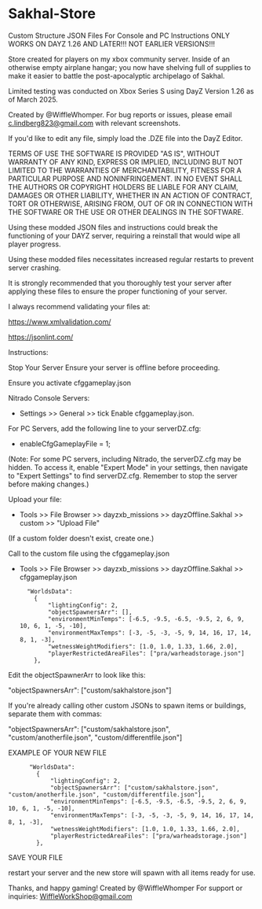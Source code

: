 # Sakhal-Store
Custom Structure JSON Files For Console and PC Instructions ONLY WORKS ON DAYZ 1.26 AND LATER!!! NOT EARLIER VERSIONS!!!

Store created for players on my xbox community server. Inside of an otherwise empty airplane hangar; you now have shelving full of supplies to make it easier to battle the post-apocalyptic archipelago of Sakhal.

Limited testing was conducted on Xbox Series S using DayZ Version 1.26 as of March 2025.

Created by @WiffleWhomper. For bug reports or issues, please email c.lindberg823@gmail.com with relevant screenshots.

If you'd like to edit any file, simply load the .DZE file into the DayZ Editor.

TERMS OF USE THE SOFTWARE IS PROVIDED "AS IS", WITHOUT WARRANTY OF ANY KIND, EXPRESS OR IMPLIED, INCLUDING BUT NOT LIMITED TO THE WARRANTIES OF MERCHANTABILITY, FITNESS FOR A PARTICULAR PURPOSE AND NONINFRINGEMENT. IN NO EVENT SHALL THE AUTHORS OR COPYRIGHT HOLDERS BE LIABLE FOR ANY CLAIM, DAMAGES OR OTHER LIABILITY, WHETHER IN AN ACTION OF CONTRACT, TORT OR OTHERWISE, ARISING FROM, OUT OF OR IN CONNECTION WITH THE SOFTWARE OR THE USE OR OTHER DEALINGS IN THE SOFTWARE.

Using these modded JSON files and instructions could break the functioning of your DAYZ server, requiring a reinstall that would wipe all player progress.

Using these modded files necessitates increased regular restarts to prevent server crashing.

It is strongly recommended that you thoroughly test your server after applying these files to ensure the proper functioning of your server.

I always recommend validating your files at:

https://www.xmlvalidation.com/

https://jsonlint.com/





Instructions:

Stop Your Server Ensure your server is offline before proceeding.

Ensure you activate cfggameplay.json 

 Nitrado Console Servers:
  -   Settings >> General >> tick Enable cfggameplay.json. 

 For PC Servers, add the following line to your serverDZ.cfg:

 -  enableCfgGameplayFile = 1; 

   (Note: For some PC servers, including Nitrado, the serverDZ.cfg may be hidden. To access it, enable "Expert Mode" in your settings, then navigate to "Expert Settings" to find serverDZ.cfg. Remember to stop the server before making changes.)

 Upload your file:

  -  Tools >> File Browser >> dayzxb_missions >> dayzOffline.Sakhal >> custom >> "Upload File" 
 
   (If a custom folder doesn't exist, create one.)

Call to the custom file using the cfggameplay.json  

 -  Tools >> File Browser >> dayzxb_missions >> dayzOffline.Sakhal >> cfggameplay.json

          "WorldsData":
        	{
        		"lightingConfig": 2,
        		"objectSpawnersArr": [],
        		"environmentMinTemps": [-6.5, -9.5, -6.5, -9.5, 2, 6, 9, 10, 6, 1, -5, -10],
        		"environmentMaxTemps": [-3, -5, -3, -5, 9, 14, 16, 17, 14, 8, 1, -3],
        		"wetnessWeightModifiers": [1.0, 1.0, 1.33, 1.66, 2.0],
        		"playerRestrictedAreaFiles": ["pra/warheadstorage.json"]
        	},

Edit the objectSpawnerArr to look like this:

"objectSpawnersArr": ["custom/sakhalstore.json"]

 If you're already calling other custom JSONs to spawn items or buildings, separate them with commas:

"objectSpawnersArr": ["custom/sakhalstore.json", "custom/anotherfile.json", "custom/differentfile.json"] 

   
   EXAMPLE OF YOUR NEW FILE         

         
          "WorldsData":
        	{
        		"lightingConfig": 2,
        		"objectSpawnersArr": ["custom/sakhalstore.json", "custom/anotherfile.json", "custom/differentfile.json"],
        		"environmentMinTemps": [-6.5, -9.5, -6.5, -9.5, 2, 6, 9, 10, 6, 1, -5, -10],
        		"environmentMaxTemps": [-3, -5, -3, -5, 9, 14, 16, 17, 14, 8, 1, -3],
        		"wetnessWeightModifiers": [1.0, 1.0, 1.33, 1.66, 2.0],
        		"playerRestrictedAreaFiles": ["pra/warheadstorage.json"]
        	},

     

SAVE YOUR FILE

restart your server and the new store will spawn with all items ready for use.

Thanks, and happy gaming! Created by @WiffleWhomper For support or inquiries: WiffleWorkShop@gmail.com
